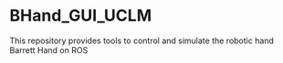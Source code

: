 # BHand_GUI_UCLM
This repository provides tools to control and simulate the robotic hand Barrett Hand on ROS
